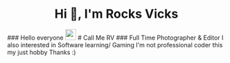 <h1 align="center">Hi 👋, I'm Rocks Vicks</h1>
### Hello everyone <img src="https://media.giphy.com/media/hvRJCLFzcasrR4ia7z/giphy.gif" width="25px">
# Call Me RV 
### Full Time Photographer & Editor 
I also interested in Software learning/ Gaming
I'm not professional coder this my just hobby 
Thanks :)
